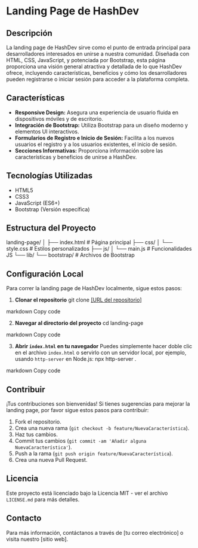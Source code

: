 # Landing Page de HashDev

## Descripción
La landing page de HashDev sirve como el punto de entrada principal para desarrolladores interesados en unirse a nuestra comunidad. Diseñada con HTML, CSS, JavaScript, y potenciada por Bootstrap, esta página proporciona una visión general atractiva y detallada de lo que HashDev ofrece, incluyendo características, beneficios y cómo los desarrolladores pueden registrarse o iniciar sesión para acceder a la plataforma completa.

## Características
- **Responsive Design:** Asegura una experiencia de usuario fluida en dispositivos móviles y de escritorio.
- **Integración de Bootstrap:** Utiliza Bootstrap para un diseño moderno y elementos UI interactivos.
- **Formularios de Registro e Inicio de Sesión:** Facilita a los nuevos usuarios el registro y a los usuarios existentes, el inicio de sesión.
- **Secciones Informativas:** Proporciona información sobre las características y beneficios de unirse a HashDev.

## Tecnologías Utilizadas
- HTML5
- CSS3
- JavaScript (ES6+)
- Bootstrap (Versión específica)

## Estructura del Proyecto
landing-page/
│
├── index.html # Página principal
├── css/
│ └── style.css # Estilos personalizados
├── js/
│ └── main.js # Funcionalidades JS
└── lib/
└── bootstrap/ # Archivos de Bootstrap

## Configuración Local

Para correr la landing page de HashDev localmente, sigue estos pasos:

1. **Clonar el repositorio**
git clone [\[URL del repositorio\]](https://github.com/upc-SI732-2401-SW72-TheWarrriors/Landinpage.git)

markdown
Copy code

2. **Navegar al directorio del proyecto**
cd landing-page

markdown
Copy code

3. **Abrir `index.html` en tu navegador**
Puedes simplemente hacer doble clic en el archivo `index.html` o servirlo con un servidor local, por ejemplo, usando `http-server` en Node.js:
npx http-server .

markdown
Copy code

## Contribuir

¡Tus contribuciones son bienvenidas! Si tienes sugerencias para mejorar la landing page, por favor sigue estos pasos para contribuir:

1. Fork el repositorio.
2. Crea una nueva rama (`git checkout -b feature/NuevaCaracterística`).
3. Haz tus cambios.
4. Commit tus cambios (`git commit -am 'Añadir alguna NuevaCaracterística'`).
5. Push a la rama (`git push origin feature/NuevaCaracterística`).
6. Crea una nueva Pull Request.

## Licencia

Este proyecto está licenciado bajo la Licencia MIT - ver el archivo `LICENSE.md` para más detalles.

## Contacto

Para más información, contáctanos a través de [tu correo electrónico] o visita nuestro [sitio web].